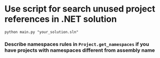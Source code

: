 # Use script for search unused project references in .NET solution

`python main.py "your_solution.sln"`

### Describe namespaces rules in `Project.get_namespaces` if you have projects with namespaces different from assembly name 

